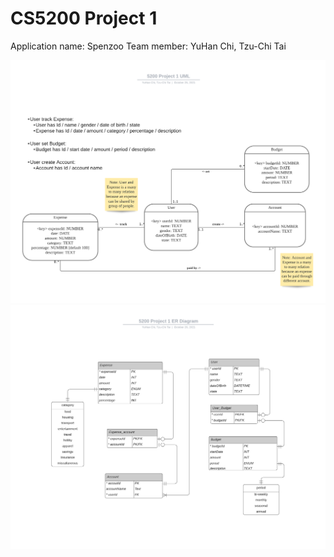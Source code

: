 # CS5200 Project 1

Application name: Spenzoo
Team member: YuHan Chi, Tzu-Chi Tai

![](B.%20UML%20Class%20Diagram.png)
![](C.%20ER%20Diagram.png)
